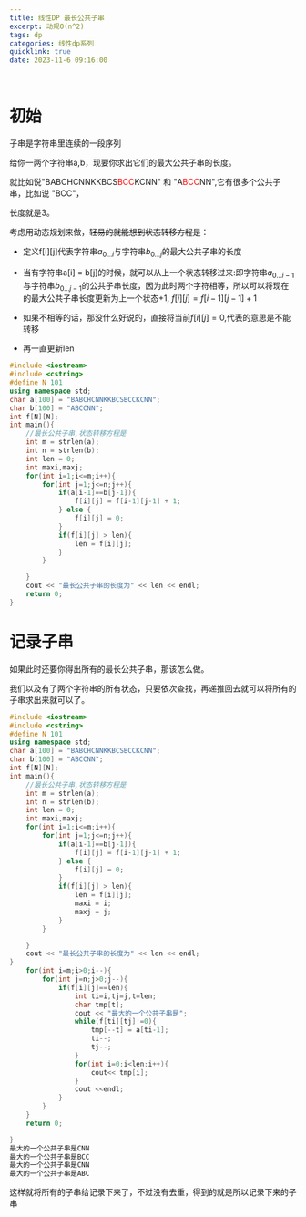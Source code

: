```yaml
---
title: 线性DP 最长公共子串
excerpt: 动规O(n^2)
tags: dp
categories: 线性dp系列
quicklink: true
date: 2023-11-6 09:16:00

---
```


# 初始

子串是字符串里连续的一段序列

给你一两个字符串a,b，现要你求出它们的最大公共子串的长度。

就比如说"BABCHCNNKKBCS<span style="color:red">BCC</span>KCNN" 和 "A<span style="color:red">BCC</span>NN",它有很多个公共子串，比如说 "BCC"，

长度就是3。

考虑用动态规划来做，~~轻易的就能想到状态转移方程~~是：

- 定义f[i][j]代表字符串$a_{0...i}$与字符串$b_{0...j}$的最大公共子串的长度

- 当有字符串a[i] = b[j]的时候，就可以从上一个状态转移过来:即字符串$a_{0...i-1}$与字符串$b_{0...j-1}$的公共子串长度，因为此时两个字符相等，所以可以将现在的最大公共子串长度更新为上一个状态+1, $f[i][j] = f[i-1][j-1] + 1$

- 如果不相等的话，那没什么好说的，直接将当前$f[i][j]=0$,代表的意思是不能转移

- 再一直更新len

```cpp
#include <iostream>
#include <cstring>
#define N 101
using namespace std;
char a[100] = "BABCHCNNKKBCSBCCKCNN";
char b[100] = "ABCCNN"; 
int f[N][N];
int main(){
    //最长公共子串,状态转移方程是
    int m = strlen(a);
    int n = strlen(b);
    int len = 0;
    int maxi,maxj;
    for(int i=1;i<=m;i++){
        for(int j=1;j<=n;j++){
            if(a[i-1]==b[j-1]){
                f[i][j] = f[i-1][j-1] + 1;
            } else {
                f[i][j] = 0;
            }
            if(f[i][j] > len){
                len = f[i][j];
            } 
        }

    }
    cout << "最长公共子串的长度为" << len << endl; 
    return 0;
}
```

# 记录子串

如果此时还要你得出所有的最长公共子串，那该怎么做。

我们以及有了两个字符串的所有状态，只要依次查找，再递推回去就可以将所有的子串求出来就可以了。

```cpp
#include <iostream>
#include <cstring>
#define N 101
using namespace std;
char a[100] = "BABCHCNNKKBCSBCCKCNN";
char b[100] = "ABCCNN"; 
int f[N][N];
int main(){
    //最长公共子串,状态转移方程是
    int m = strlen(a);
    int n = strlen(b);
    int len = 0;
    int maxi,maxj;
    for(int i=1;i<=m;i++){
        for(int j=1;j<=n;j++){
            if(a[i-1]==b[j-1]){
                f[i][j] = f[i-1][j-1] + 1;
            } else {
                f[i][j] = 0;
            }
            if(f[i][j] > len){
                len = f[i][j];
                maxi = i;
                maxj = j;
            } 
        }

    }
    cout << "最长公共子串的长度为" << len << endl;
}
    for(int i=m;i>0;i--){
        for(int j=n;j>0;j--){
            if(f[i][j]==len){
                int ti=i,tj=j,t=len;
                char tmp[t];
                cout << "最大的一个公共子串是";
                while(f[ti][tj]!=0){
                    tmp[--t] = a[ti-1];
                    ti--;
                    tj--;
                }
                for(int i=0;i<len;i++){
                    cout<< tmp[i]; 
                }
                cout <<endl;
            }
        }
    }
    return 0;

} 
最大的一个公共子串是CNN
最大的一个公共子串是BCC
最大的一个公共子串是CNN
最大的一个公共子串是ABC
```

这样就将所有的子串给记录下来了，不过没有去重，得到的就是所以记录下来的子串
